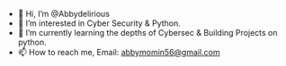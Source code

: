 - 👋 Hi, I’m @Abbydelirious
- 👀 I’m interested in Cyber Security & Python.
- 🌱 I’m currently learning the depths of Cybersec & Building Projects on python.
- 📫 How to reach me, Email: abbymomin56@gmail.com

<!---
Abbydelirious/Abbydelirious is a ✨ special ✨ repository because its `README.md` (this file) appears on your GitHub profile.
You can click the Preview link to take a look at your changes.
--->
